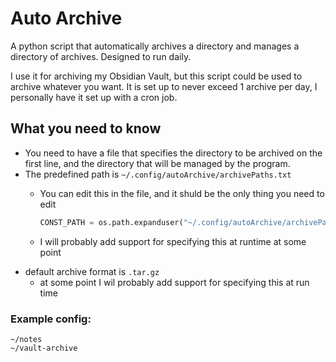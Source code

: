 # Auto Archive

A python script that automatically archives a directory and manages a directory of archives. Designed to run daily.

I use it for archiving my Obsidian Vault, but this script could be used to archive whatever you want. It is set up to never exceed 1 archive per day, I personally have it set up with a cron job.

## What you need to know

- You need to have a file that specifies the directory to be archived on the first line, and the directory that will be managed by the program.
- The predefined path is `~/.config/autoArchive/archivePaths.txt`
  - You can edit this in the file, and it shuld be the only thing you need to edit

    ```python
    CONST_PATH = os.path.expanduser("~/.config/autoArchive/archivePaths.txt")
    ```
  
  - I will probably add support for specifying this at runtime at some point
- default archive format is `.tar.gz`
  - at some point I wil probably add support for specifying this at run time

### Example config:

```
~/notes
~/vault-archive
```
